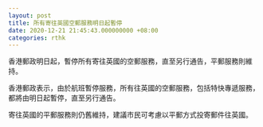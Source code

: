 ```yaml
---
layout: post
title: 所有寄往英國空郵服務明日起暫停
date: 2020-12-21 21:45:43.000000000 +08:00
categories: rthk
---
```


香港郵政明日起，暫停所有寄往英國的空郵服務，直至另行通告，平郵服務則維持。

香港郵政表示，由於航班暫停服務，所有往英國的空郵服務，包括特快專遞服務，都將由明日起暫停，直至另行通告。

寄往英國的平郵服務則仍舊維持，建議市民可考慮以平郵方式投寄郵件往英國。
